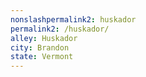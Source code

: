 ```yaml
---
﻿nonslashpermalink2: huskador
permalink2: /huskador/
alley: Huskador
city: Brandon
state: Vermont
---
```

